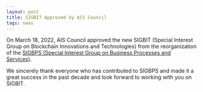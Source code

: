 ```yaml
---
layout: post
title: SIGBIT Approved by AIS Council
tags: news
---
```


On March 18, 2022, AIS Council approved the new SIGBIT (Special Interest Group on Blockchain Innovations and Technologies) from the reorganization of the [SIGBPS (Special Interest Group on Business Processes and Services)](/sigbps/main).

We sincerely thank everyone who has contributed to SIGBPS and made it a great success in the past decade and look forward to working with you on SIGBIT.



